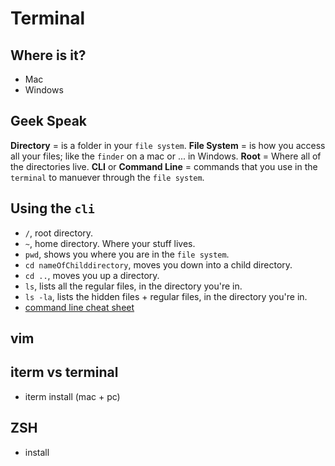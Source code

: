 # Terminal

## Where is it?
- Mac
- Windows

## Geek Speak
__Directory__ = is a folder in your `file system`.
__File System__ = is how you access all your files; like the `finder` on a mac or ... in Windows.
__Root__ = Where all of the directories live.
__CLI__ or __Command Line__ = commands that you use in the `terminal` to manuever through the `file system`.

## Using the `cli`
- `/`, root directory.
- `~`, home directory. Where your stuff lives.
- `pwd`, shows you where you are in the `file system`.
- `cd nameOfChilddirectory`, moves you down into a child directory.
- `cd ..`, moves you up a directory.
- `ls`, lists all the regular files, in the directory you're in.
- `ls -la`, lists the hidden files + regular files, in the directory you're in.
- [command line cheat sheet](http://linuxcommand.org/lc3_writing_shell_scripts.php)

## vim

## iterm vs terminal
- iterm install (mac + pc)


## ZSH
- install